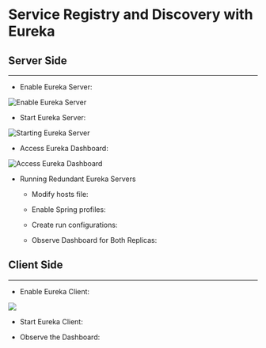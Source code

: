 # Service Registry and Discovery with Eureka

## Server Side
----------------

- Enable Eureka Server:

![Enable Eureka Server](https://github.com/excelsiorsoft/building-microservices-with-spring-kevin-bowersox-course/blob/master/service-registry-and-discovery-with-eureka/Enabling%20Eureka.png)

- Start Eureka Server:

![Starting Eureka Server](https://github.com/excelsiorsoft/building-microservices-with-spring-kevin-bowersox-course/blob/master/service-registry-and-discovery-with-eureka/starting%20Eureka%20server%20app.png)

- Access Eureka Dashboard:

![Access Eureka Dashboard](https://github.com/excelsiorsoft/building-microservices-with-spring-kevin-bowersox-course/blob/master/service-registry-and-discovery-with-eureka/pristine%20Eureka%20server.PNG)

- Running Redundant Eureka Servers

	- Modify hosts file:
	
	- Enable Spring profiles:

	- Create run configurations:

	- Observe Dashboard for Both Replicas:



## Client Side
----------------

- Enable Eureka Client:

![ ](https://github.com/excelsiorsoft/building-microservices-with-spring-kevin-bowersox-course/blob/master/service-registry-and-discovery-with-eureka/eureka%20client.png)

- Start Eureka Client:

- Observe the Dashboard:






